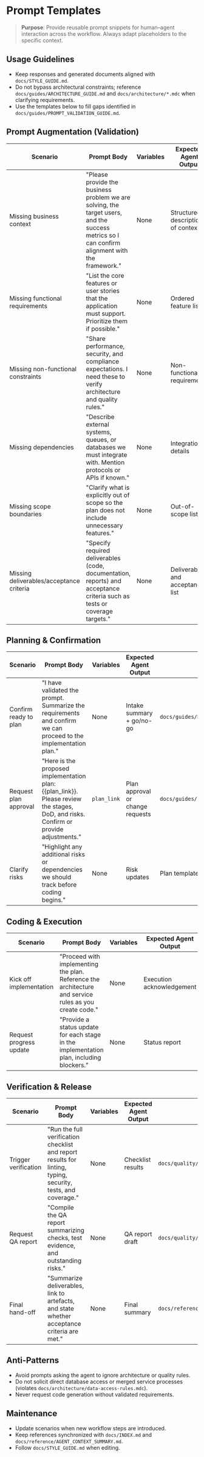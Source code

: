 # Prompt Templates

> **Purpose**: Provide reusable prompt snippets for human–agent interaction across the workflow. Always adapt placeholders to the specific context.

## Usage Guidelines

- Keep responses and generated documents aligned with `docs/STYLE_GUIDE.md`.
- Do not bypass architectural constraints; reference `docs/guides/ARCHITECTURE_GUIDE.md` and `docs/architecture/*.mdc` when clarifying requirements.
- Use the templates below to fill gaps identified in `docs/guides/PROMPT_VALIDATION_GUIDE.md`.

## Prompt Augmentation (Validation)

| Scenario | Prompt Body | Variables | Expected Agent Output | References |
|----------|-------------|-----------|-----------------------|------------|
| Missing business context | "Please provide the business problem we are solving, the target users, and the success metrics so I can confirm alignment with the framework." | None | Structured description of context | `docs/guides/PROMPT_VALIDATION_GUIDE.md` |
| Missing functional requirements | "List the core features or user stories that the application must support. Prioritize them if possible." | None | Ordered feature list | `docs/guides/PROMPT_VALIDATION_GUIDE.md` |
| Missing non-functional constraints | "Share performance, security, and compliance expectations. I need these to verify architecture and quality rules." | None | Non-functional requirements | `docs/guides/ARCHITECTURE_GUIDE.md` |
| Missing dependencies | "Describe external systems, queues, or databases we must integrate with. Mention protocols or APIs if known." | None | Integration details | `docs/infrastructure/*` |
| Missing scope boundaries | "Clarify what is explicitly out of scope so the plan does not include unnecessary features." | None | Out-of-scope list | `docs/guides/IMPLEMENTATION_PLAN_TEMPLATE.md` |
| Missing deliverables/acceptance criteria | "Specify required deliverables (code, documentation, reports) and acceptance criteria such as tests or coverage targets." | None | Deliverables and acceptance list | `docs/reference/DELIVERABLES_CATALOG.md`, `docs/quality/AGENT_VERIFICATION_CHECKLIST.md` |

## Planning & Confirmation

| Scenario | Prompt Body | Variables | Expected Agent Output | References |
|----------|-------------|-----------|-----------------------|------------|
| Confirm ready to plan | "I have validated the prompt. Summarize the requirements and confirm we can proceed to the implementation plan." | None | Intake summary + go/no-go | `docs/guides/REQUIREMENTS_INTAKE_TEMPLATE.md` |
| Request plan approval | "Here is the proposed implementation plan: {{plan_link}}. Please review the stages, DoD, and risks. Confirm or provide adjustments." | `plan_link` | Plan approval or change requests | `docs/guides/IMPLEMENTATION_PLAN_TEMPLATE.md` |
| Clarify risks | "Highlight any additional risks or dependencies we should track before coding begins." | None | Risk updates | Plan template |

## Coding & Execution

| Scenario | Prompt Body | Variables | Expected Agent Output | References |
|----------|-------------|-----------|-----------------------|------------|
| Kick off implementation | "Proceed with implementing the plan. Reference the architecture and service rules as you create code." | None | Execution acknowledgement | `docs/guides/AI_CODE_GENERATION_MASTER_WORKFLOW.md` Stage 4, `docs/atomic/services/*` |
| Request progress update | "Provide a status update for each stage in the implementation plan, including blockers." | None | Status report | Implementation plan |

## Verification & Release

| Scenario | Prompt Body | Variables | Expected Agent Output | References |
|----------|-------------|-----------|-----------------------|------------|
| Trigger verification | "Run the full verification checklist and report results for linting, typing, security, tests, and coverage." | None | Checklist results | `docs/quality/AGENT_VERIFICATION_CHECKLIST.md` |
| Request QA report | "Compile the QA report summarizing checks, test evidence, and outstanding risks." | None | QA report draft | `docs/quality/QA_REPORT_TEMPLATE.md` |
| Final hand-off | "Summarize deliverables, link to artefacts, and state whether acceptance criteria are met." | None | Final summary | `docs/reference/DELIVERABLES_CATALOG.md` |

## Anti-Patterns

- Avoid prompts asking the agent to ignore architecture or quality rules.
- Do not solicit direct database access or merged service processes (violates `docs/architecture/data-access-rules.mdc`).
- Never request code generation without validated requirements.

## Maintenance

- Update scenarios when new workflow steps are introduced.
- Keep references synchronized with `docs/INDEX.md` and `docs/reference/AGENT_CONTEXT_SUMMARY.md`.
- Follow `docs/STYLE_GUIDE.md` when editing.
